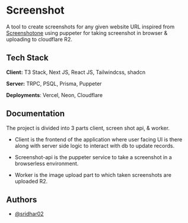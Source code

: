 
# Screenshot

A tool to create screenshots for any given website URL inspired from [Screenshotone](https://screenshotone.com) using puppeter for taking screenshot in browser & uploading to cloudflare R2.


## Tech Stack

**Client:** T3 Stack, Next JS, React JS, Tailwindcss, shadcn  

**Server:** TRPC, PSQL, Prisma, Puppeter 

**Deployments**: Vercel, Neon, Cloudflare


## Documentation

The project is divided into 3 parts client, screen shot api, & worker.

- Client is the frontend of the application where user facing UI is there along with server side logic to interact with db to update records.

- Screenshot-api is the puppeter service to take a screenshot in a browserless environment.

- Worker is the image upload part to which taken screenshots are uploaded R2.


## Authors

- [@sridhar02](https://github.com/sridhar02)

